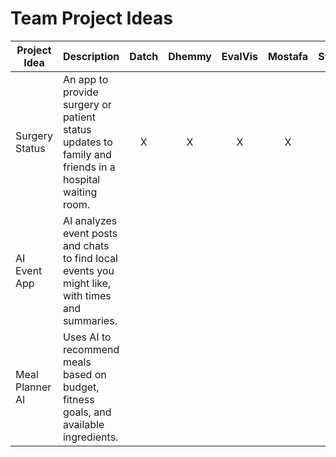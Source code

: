 # Team Project Ideas


| Project Idea     | Description                                                                                          | Datch | Dhemmy | EvalVis | Mostafa | Svont | Thea | Hancke |
|------------------|------------------------------------------------------------------------------------------------------|:-----:|:------:|:--------:|:--------:|:-----:|:----:|:------:|
| Surgery Status   | An app to provide surgery or patient status updates to family and friends in a hospital waiting room. |   X   |    X    |    X     |    X     |       |      |   X    |
| AI Event App     | AI analyzes event posts and chats to find local events you might like, with times and summaries.     |       |        |          |          |       |      |        |
| Meal Planner AI  | Uses AI to recommend meals based on budget, fitness goals, and available ingredients.                |       |        |          |          |       |      |        |
